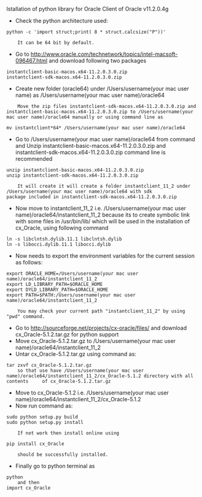 Istallation of python library for Oracle Client of Oracle v11.2.0.4g

* Check the python architecture used:
```
python -c 'import struct;print( 8 * struct.calcsize("P"))'

    It can be 64 bit by default.

```

* Go to http://www.oracle.com/technetwork/topics/intel-macsoft-096467.html and download following two packages
```
instantclient-basic-macos.x64-11.2.0.3.0.zip
instantclient-sdk-macos.x64-11.2.0.3.0.zip

```
* Create new folder (oracle64) under /Users/username(your mac user name) as /Users/username(your mac user name)/oracle64
```
    Move the zip files instantclient-sdk-macos.x64-11.2.0.3.0.zip and instantclient-basic-macos.x64-11.2.0.3.0.zip to /Users/username(your mac user name)/oracle64 manually or using command line as 

mv instantclient*64* /Users/username(your mac user name)/oracle64

```
* Go to /Users/username(your mac user name)/oracle64 from command and Unzip instantclient-basic-macos.x64-11.2.0.3.0.zip and instantclient-sdk-macos.x64-11.2.0.3.0.zip command line is recommended
```
unzip instantclient-basic-macos.x64-11.2.0.3.0.zip
unzip instantclient-sdk-macos.x64-11.2.0.3.0.zip

    It will create it will create a folder instantclient_11_2 under /Users/username(your mac user name)/oracle64 with sdk           package included in instantclient-sdk-macos.x64-11.2.0.3.0.zip
```
* Now move to instantclient_11_2 i.e. /Users/username(your mac user name)/oracle64/instantclient_11_2 because its to create
symbolic link with some files in /usr/bin/lib/ which will be used in the installation of cx_Oracle, using following command
```
ln -s libclntsh.dylib.11.1 libclntsh.dylib
ln -s libocci.dylib.11.1 libocci.dylib
```
* Now needs to export the environment variables for the current session as follows:

```
export ORACLE_HOME=/Users/username(your mac user name)/oracle64/instantclient_11_2
export LD_LIBRARY_PATH=$ORACLE_HOME
export DYLD_LIBRARY_PATH=$ORACLE_HOME
export PATH=$PATH:/Users/username(your mac user name)/oracle64/instantclient_11_2

    You may check your current path "instantclient_11_2" by using "pwd" command.
```
* Go to http://sourceforge.net/projects/cx-oracle/files/ and download cx_Oracle-5.1.2.tar.gz for python support
* Move cx_Oracle-5.1.2.tar.gz to /Users/username(your mac user name)/oracle64/instantclient_11_2
* Untar cx_Oracle-5.1.2.tar.gz using command as:
```
tar zxvf cx_Oracle-5.1.2.tar.gz
    so that use have /Users/username(your mac user name)/oracle64/instantclient_11_2/cx_Oracle-5.1.2 directory with all contents     of cx_Oracle-5.1.2.tar.gz
```
* Move to cx_Oracle-5.1.2 i.e. /Users/username(your mac user name)/oracle64/instantclient_11_2/cx_Oracle-5.1.2
* Now run command as:
```
sudo python setup.py build
sudo python setup.py install

    If not work then install online using 

pip install cx_Oracle

    should be successfully installed.
```
* Finally go to python terminal as 
```
python 
    and then
import cx_Oracle
```
